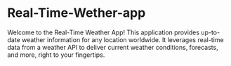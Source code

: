 # Real-Time-Wether-app
Welcome to the Real-Time Weather App! This application provides up-to-date weather information for any location worldwide. It leverages real-time data from a weather API to deliver current weather conditions, forecasts, and more, right to your fingertips.
